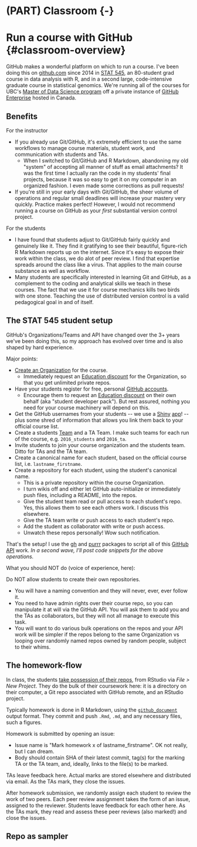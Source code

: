 # (PART) Classroom {-} 

# Run a course with GitHub {#classroom-overview}

GitHub makes a wonderful platform on which to run a course. I've been doing this on [github.com](https://github.com) since 2014 in [STAT 545](http://stat545.com), an 80-student grad course in data analysis with R, and in a second large, code-intensive graduate course in statistical genomics. We're running all of the courses for UBC's [Master of Data Science program](https://ubc-mds.github.io) off a private instance of [GitHub Enterprise](https://enterprise.github.com/home) hosted in Canada.

## Benefits

For the instructor

  * If you already use Git/GitHub, it's extremely efficient to use the same workflows to manage course materials, student work, and communication with students and TAs.
    - When I switched to Git/GitHub and R Markdown, abandoning my old "system" of accepting all manner of stuff as email attachments? It was the first time I actually ran the code in my students' final projects, because it was so easy to get it on my computer in an organized fashion. I even made some corrections as pull requests!
  * If you're still in your early days with Git/GitHub, the sheer volume of operations and regular small deadlines will increase your mastery very quickly. Practice makes perfect! However, I would not recommend running a course on GitHub as your *first* substantial version control project.

For the students

  * I have found that students adjust to Git/GitHub fairly quickly and genuinely like it. They find it gratifying to see their beautiful, figure-rich R Markdown reports up on the internet. Since it's easy to expose their work within the class, we do alot of peer review. I find that expertise spreads around the class like a virus. That applies to the main course substance as well as workflow.
  * Many students are specifically interested in learning Git and GitHub, as a complement to the coding and analytical skills we teach in these courses. The fact that we use it for course mechanics kills two birds with one stone. Teaching the use of distributed version control is a valid pedagogical goal in and of itself.

## The STAT 545 student setup

GitHub's Organizations/Teams and API have changed over the 3+ years we've been doing this, so my approach has evolved over time and is also shaped by hard experience.

Major points:

  * [Create an Organization](https://help.github.com/articles/creating-a-new-organization-account/) for the course.
    - Immediately request an [Education discount](https://education.github.com) for the Organization, so that you get unlimited private repos.
  * Have your students register for free, personal [GitHub accounts](https://github.com).
    - Encourage them to request an [Education discount](https://education.github.com) on their own behalf (aka "student developer pack"). But rest assured, nothing you need for your course machinery will depend on this.
  * Get the GitHub usernames from your students -- we use a [Shiny](http://deanattali.com/blog/shiny-persistent-data-storage/) [app](http://deanattali.com/2015/06/14/mimicking-google-form-shiny/)! -- plus some shred of information that allows you link them back to your official course list.
  * Create a students [Team](https://help.github.com/enterprise/2.7/admin/guides/user-management/organizations-and-teams/) and a TA Team. I make such teams for each run of the course, e.g. `2016_students` and `2016_ta`.
  * Invite students to join your course organization and the students team. Ditto for TAs and the TA team.
  * Create a canonical name for each student, based on the official course list, i.e. `lastname_firstname`.
  * Create a repository for each student, using the student's canonical name.
    - This is a private repository within the course Organization.
    - I turn wikis off and either let GitHub auto-initialize or immediately push files, including a README, into the repos.
    - Give the student team read or pull access to each student's repo. Yes, this allows them to see each others work. I discuss this elsewhere.
    - Give the TA team write or push access to each student's repo.
    - Add the student as collaborator with write or push access.
    - Unwatch these repos personally! Wow such notification.

That's the setup! I use the [gh](https://github.com/gaborcsardi/gh) and [purrr](https://github.com/hadley/purrr) packages to script all of this [GitHub API](https://developer.github.com/v3/) work. *In a second wave, I'll post code snippets for the above operations.*
    
What you should NOT do (voice of experience, here):

Do NOT allow students to create their own repositories.

  - You will have a naming convention and they will never, ever, ever follow it.
  - You need to have admin rights over their course repo, so you can manipulate it at will via the GitHub API. You will ask them to add you and the TAs as collaborators, but they will not all manage to execute this task.
  - You will want to do various bulk operations on the repos and your API work will be simpler if the repos belong to the same Organization vs looping over randomly named repos owned by random people, subject to their whims.
  
## The homework-flow

In class, the students [take possession of their repos](http://stat545.com/git08_claim-stat545-repo.html), from RStudio via *File > New Project*. They do the bulk of their coursework here: it is a directory on their computer, a Git repo associated with GitHub remote, and an RStudio project.

Typically homework is done in R Markdown, using the [`github_document`](http://rmarkdown.rstudio.com/github_document_format.html) output format. They commit and push `.Rmd`, `.md`, and any necessary files, such a figures.

Homework is submitted by opening an issue:

  * Issue name is "Mark homework x of lastname_firstname". OK not really, but I can dream.
  * Body should contain SHA of their latest commit, tag(s) for the marking TA or the TA team, and, ideally, links to the file(s) to be marked.
  
TAs leave feedback here. Actual marks are stored elsewhere and distributed via email. As the TAs mark, they close the issues.

After homework submission, we randomly assign each student to review the work of two peers. Each peer review assignment takes the form of an issue, assigned to the reviewer. Students leave feedback for each other here. As the TAs mark, they read and assess these peer reviews (also marked!) and close the issues.

## Repo as sampler



    
    
    
    
    
